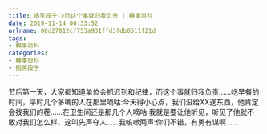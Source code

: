 ```yaml
---
title: 搞笑段子->而这个事就归我负责 | 糗事百科
date: 2019-11-14 00:33:52
urlname: 00d27812cf753a931ffd3fdb0511f21d
tags: 
- 糗事百科
categories:
- 糗事百科
- 搞笑段子
---
```

节后第一天，大家都知道单位会抓迟到和纪律，而这个事就归我负责……吃早餐的时间，平时几个多嘴的人在那里嘀咕:今天得小心点，我们没给XX送东西，他肯定会找我们的茬……在卫生间还是那几个人嘀咕:我就是要让他听见，听见了他就不敢对我们怎么样，这叫先声夺人……我咳嗽两声:你们不错，有勇有谋啊……


